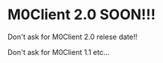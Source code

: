 # M0Client 2.0 SOON!!!

Don't ask for M0Client 2.0 relese date!!

Don't ask for M0Client 1.1 etc...
